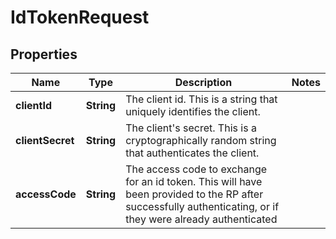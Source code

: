 
# IdTokenRequest

## Properties
Name | Type | Description | Notes
------------ | ------------- | ------------- | -------------
**clientId** | **String** | The client id. This is a string that uniquely identifies the client. | 
**clientSecret** | **String** | The client&#39;s secret. This is a cryptographically random string that authenticates the client. | 
**accessCode** | **String** | The access code to exchange for an id token. This will have been provided to the RP after successfully authenticating, or if they were already authenticated | 



